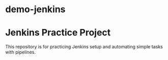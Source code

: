 # demo-jenkins
# Jenkins Practice Project
This repository is for practicing Jenkins setup and automating simple tasks with pipelines.
